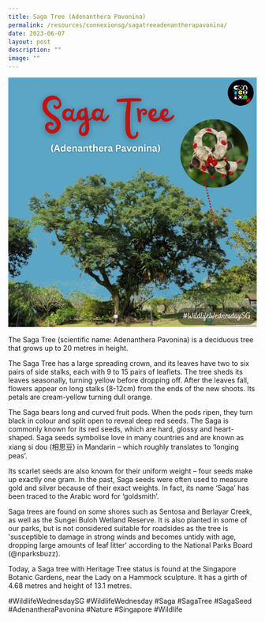 ```yaml
---
title: Saga Tree (Adenanthera Pavonina)
permalink: /resources/connexionsg/sagatreeadenantherapavonina/
date: 2023-06-07
layout: post
description: ""
image: ""
---
```

![](/images/connexionsg/2023/saga%20tree.PNG)

The Saga Tree (scientific name: Adenanthera Pavonina) is a deciduous tree that grows up to 20 metres in height.

The Saga Tree has a large spreading crown, and its leaves have two to six pairs of side stalks, each with 9 to 15 pairs of leaflets. The tree sheds its leaves seasonally, turning yellow before dropping off. After the leaves fall, flowers appear on long stalks (8-12cm) from the ends of the new shoots. Its petals are cream-yellow turning dull orange.

The Saga bears long and curved fruit pods. When the pods ripen, they turn black in colour and split open to reveal deep red seeds. The Saga is commonly known for its red seeds, which are hard, glossy and heart-shaped. Saga seeds symbolise love in many countries and are known as xiang si dou (相思豆) in Mandarin – which roughly translates to ‘longing peas’.

Its scarlet seeds are also known for their uniform weight – four seeds make up exactly one gram. In the past, Saga seeds were often used to measure gold and silver because of their exact weights. In fact, its name ‘Saga’ has been traced to the Arabic word for ‘goldsmith’.

Saga trees are found on some shores such as Sentosa and Berlayar Creek, as well as the Sungei Buloh Wetland Reserve. It is also planted in some of our parks, but is not considered suitable for roadsides as the tree is 'susceptible to damage in strong winds and becomes untidy with age, dropping large amounts of leaf litter' according to the National Parks Board (@nparksbuzz).

Today, a Saga tree with Heritage Tree status is found at the Singapore Botanic Gardens, near the Lady on a Hammock sculpture. It has a girth of 4.68 metres and height of 13.1 metres.

#WildlifeWednesdaySG #WildlifeWednesday #Saga #SagaTree #SagaSeed #AdenantheraPavonina #Nature #Singapore #Wildlife